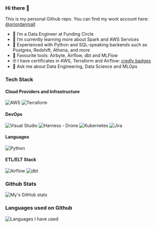 ### Hi there 👋

This is my personal Github repo. You can find my work account here: [@oriordanniall](https://github.com/oriordanniall)

- 🔭 I’m a Data Engineer at Funding Circle
- 🌱 I’m currently learning more about Spark and AWS Services
- 🐍 Experienced with Python and SQL-speaking backends such as Postgres, Redshift, Athena, and more
- 🧰 Favourite tools: Airbyte, Airflow, dbt and MLFlow
- 🤓 I have certificates in AWS, Terraform and Airflow: [credly badges](https://www.credly.com/users/niall-o-riordan.f9fbfd6b/badges)
- 💬 Ask me about Data Engineering, Data Science and MLOps

### Tech Stack

#### Cloud Providers and Infrastructure
![AWS](https://img.shields.io/badge/Amazon_AWS-FF9900?style=for-the-badge&logo=amazonaws&logoColor=white)
![Terraform](https://img.shields.io/badge/Terraform-7B42BC?style=for-the-badge&logo=terraform&logoColor=white)

#### DevOps
![Visual Studio](https://img.shields.io/badge/Visual_Studio_Code-0078D4?style=for-the-badge&logo=visual%20studio%20code&logoColor=white)
![Harness - Drone](https://img.shields.io/badge/Drone_CI-212121?style=for-the-badge&logo=drone&logoColor=white)
![Kubernetes](https://img.shields.io/badge/kubernetes-326ce5.svg?&style=for-the-badge&logo=kubernetes&logoColor=white)
![Jira](https://img.shields.io/badge/Jira-0052CC?style=for-the-badge&logo=Jira&logoColor=white)

#### Languages
![Python](https://img.shields.io/badge/Python-FFD43B?style=for-the-badge&logo=python&logoColor=blue)

#### ETL/ELT Stack
![Airflow](https://img.shields.io/badge/Airflow-017CEE?style=for-the-badge&logo=Apache%20Airflow&logoColor=green)
![dbt](https://img.shields.io/badge/dbt-FF694B?style=for-the-badge&logo=dbt&logoColor=white)

### Github Stats
![My's GitHub stats](https://github-readme-stats.vercel.app/api?username=nialloriordan)


### Languages used on Github

![Languages I have used](https://github-readme-stats.vercel.app/api/top-langs/?username=nialloriordan)

